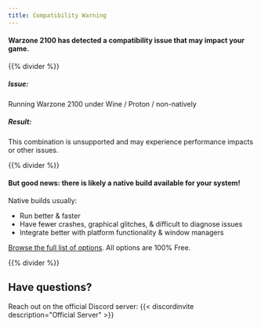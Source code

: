 ```yaml
---
title: Compatibility Warning
---
```


#### Warzone 2100 has detected a compatibility issue that may impact your game.

{{% divider %}}

##### Issue:

Running Warzone 2100 under Wine / Proton / non-natively

##### Result:

This combination is unsupported and may experience performance impacts or other issues.

{{% divider %}}

#### But good news: there is likely a native build available for your system!

Native builds usually:

- Run better & faster
- Have fewer crashes, graphical glitches, & difficult to diagnose issues
- Integrate better with platform functionality & window managers

[Browse the full list of options](https://wz2100.net). All options are 100% Free.

{{% divider %}}

## Have questions?

Reach out on the official Discord server:
{{< discordinvite description="Official Server" >}}
